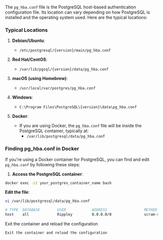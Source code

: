The `pg_hba.conf` file is the PostgreSQL host-based authentication configuration file. Its location can vary depending on how PostgreSQL is installed and the operating system used. Here are the typical locations:

### Typical Locations

1. **Debian/Ubuntu**:
    
    - `/etc/postgresql/{version}/main/pg_hba.conf`
2. **Red Hat/CentOS**:
    
    - `/var/lib/pgsql/{version}/data/pg_hba.conf`
3. **macOS (using Homebrew)**:
    
    - `/usr/local/var/postgres/pg_hba.conf`
4. **Windows**:
    
    - `C:\Program Files\PostgreSQL\{version}\data\pg_hba.conf`
5. **Docker**:
    
    - If you are using Docker, the `pg_hba.conf` file will be inside the PostgreSQL container, typically at:
        - `/var/lib/postgresql/data/pg_hba.conf`

### Finding pg_hba.conf in Docker

If you're using a Docker container for PostgreSQL, you can find and edit `pg_hba.conf` by following these steps:

1. **Access the PostgreSQL container**:


```bash
docker exec -it your_postgres_container_name bash

```

**Edit the file**:



```bash
vi /var/lib/postgresql/data/pg_hba.conf

```




```bash
# TYPE  DATABASE        USER            ADDRESS                 METHOD
host    all             Rippley         0.0.0.0/0               scram-sha-256

```

Exit the container and reload the configuration


```bash
Exit the container and reload the configuration
```
